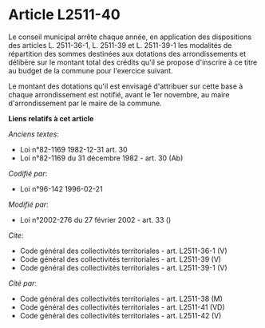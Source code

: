 # Article L2511-40

Le conseil municipal arrête chaque année, en application des dispositions des articles L. 2511-36-1, L. 2511-39 et L.
2511-39-1 les modalités de répartition des sommes destinées aux dotations des arrondissements et délibère sur le montant
total des crédits qu'il se propose d'inscrire à ce titre au budget de la commune pour l'exercice suivant. 

Le montant des dotations qu'il est envisagé d'attribuer sur cette base à chaque arrondissement est notifié, avant le 1er
novembre, au maire d'arrondissement par le maire de la commune.

**Liens relatifs à cet article**

_Anciens textes_:

  - Loi n°82-1169 1982-12-31 art. 30
  - Loi n°82-1169 du 31 décembre 1982 - art. 30 (Ab)

_Codifié par_:

  - Loi n°96-142 1996-02-21

_Modifié par_:

  - Loi n°2002-276 du 27 février 2002 - art. 33 ()

_Cite_:

  - Code général des collectivités territoriales - art. L2511-36-1 (V)
  - Code général des collectivités territoriales - art. L2511-39 (V)
  - Code général des collectivités territoriales - art. L2511-39-1 (V)

_Cité par_:

  - Code général des collectivités territoriales - art. L2511-38 (M)
  - Code général des collectivités territoriales - art. L2511-41 (VD)
  - Code général des collectivités territoriales - art. L2511-42 (V)
